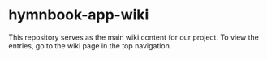 # hymnbook-app-wiki
This repository serves as the main wiki content for our project. To view the entries, go to the wiki page in the top navigation.

